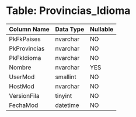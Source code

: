 # Table: Provincias_Idioma

| Column Name | Data Type | Nullable |
|-------------|-----------|----------|
| PkFkPaises | nvarchar | NO |
| PkProvincias | nvarchar | NO |
| PkFkIdioma | nvarchar | NO |
| Nombre | nvarchar | YES |
| UserMod | smallint | NO |
| HostMod | nvarchar | NO |
| VersionFila | tinyint | NO |
| FechaMod | datetime | NO |

